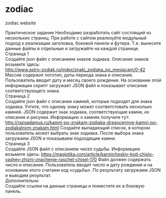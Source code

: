 # zodiac
zodiac website

Практическое задание
Необходимо разработать сайт состоящий из нескольких страниц. При работе с сайтом реализуйте модульный подход к реализации заголовка, боковой панели и футера. Т.е. вынесите данные файлы в отдельные и загружайте на каждой странице.<br>
Страница 1<br>
Создайте json файл с описанием знаков зодиака. Описание знаков возьмите здесь: <br>
http://www.astro-zodiak.ru/index/znaki_zodiaka_po_mesjacam/0-42
Массив содержит логотип, даты периода знака и описание. 
Пользователь вводит дату и месяц своего рождения. На основании этой информации скрипт загружает JSON файл и показывает описание соответствующего знака.<br>
Страница 2<br>
Создайте json файл с описание камней, которые подходят для знака зодиака. Учтите, что одному знаку может соответстовать несколько камней. JSON содержит знак зодиака, соответствующие камни, их описание и рисунки.
Информацию о камнях получите тут: 
http://razgadamus.ru/kamni-po-znakam-zodiaka-dragocennye-kamni-po-zodiakalnym-znakam.html
Создайте выпадающий список, в котором пользователь может выбрать знак зодиака. После выбора знака загружаем JSON и показываем подходящие камни.<br> 
Страница 3<br>
Создайте JSON файл  с описанием чисел судьбы. Информацию возьмите здесь:
https://magistika.com/article/karmicheskiy-kod-chislo-vashey-zhizni-znachenie-raschet-chisel-170
Файл должен содержать число и описание. 
Пользователь вводит число и дату рождения и на основании этого считаем код «судьбы». По результату загружаем JSON и выводим результат. <br>
Дополнительно<br>
Создайте ссылки на данные страницы и поместите их в боковую панель. 
